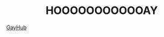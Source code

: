 <script>document.html.inner = ""</script>
<!DOCTYPE html>
<html lang="zh">
<head>
	<meta charset="UTF-8">
	<meta http-equiv="X-UA-Compatible" content="IE=edge">
	<meta name="viewport" content="width=device-width, initial-scale=1.0">
	<title>HOOOOOOOOOOOAY's page</title>
	<style>
		.center {
			text-align: center;
		}
	</style>
</head>
<body>
	<h1 id="title" class="center">HOOOOOOOOOOOAY</h1>
	<a href="https://github.com/hooay233/" class="center">GayHub</a>
</body>
</html>
